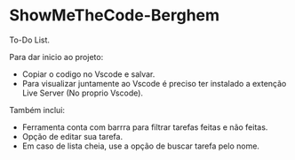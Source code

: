 # ShowMeTheCode-Berghem
To-Do List. 

Para dar inicio ao projeto:
- Copiar o codigo no Vscode e salvar. 
- Para visualizar juntamente ao Vscode é preciso ter instalado a extenção Live Server (No proprio Vscode).


Também inclui: 
- Ferramenta conta com barrra para filtrar tarefas feitas e não feitas. 
- Opção de editar sua tarefa. 
- Em caso de lista cheia, use a opção de buscar tarefa pelo nome. 
